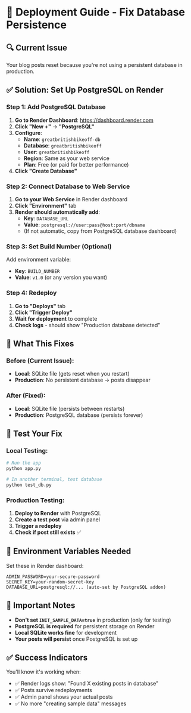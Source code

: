 # 🚀 Deployment Guide - Fix Database Persistence

## 🔍 Current Issue
Your blog posts reset because you're not using a persistent database in production.

## ✅ Solution: Set Up PostgreSQL on Render

### Step 1: Add PostgreSQL Database
1. **Go to Render Dashboard**: https://dashboard.render.com
2. **Click "New +"** → **"PostgreSQL"**
3. **Configure**:
   - **Name**: `greatbritishbikeoff-db`
   - **Database**: `greatbritishbikeoff`
   - **User**: `greatbritishbikeoff`
   - **Region**: Same as your web service
   - **Plan**: Free (or paid for better performance)
4. **Click "Create Database"**

### Step 2: Connect Database to Web Service
1. **Go to your Web Service** in Render dashboard
2. **Click "Environment"** tab
3. **Render should automatically add**:
   - **Key**: `DATABASE_URL`
   - **Value**: `postgresql://user:pass@host:port/dbname`
   - (If not automatic, copy from PostgreSQL database dashboard)

### Step 3: Set Build Number (Optional)
Add environment variable:
- **Key**: `BUILD_NUMBER`
- **Value**: `v1.0` (or any version you want)

### Step 4: Redeploy
1. **Go to "Deploys"** tab
2. **Click "Trigger Deploy"**
3. **Wait for deployment** to complete
4. **Check logs** - should show "Production database detected"

## 🎯 What This Fixes

### Before (Current Issue):
- **Local**: SQLite file (gets reset when you restart)
- **Production**: No persistent database → posts disappear

### After (Fixed):
- **Local**: SQLite file (persists between restarts)
- **Production**: PostgreSQL database (persists forever)

## 🧪 Test Your Fix

### Local Testing:
```bash
# Run the app
python app.py

# In another terminal, test database
python test_db.py
```

### Production Testing:
1. **Deploy to Render** with PostgreSQL
2. **Create a test post** via admin panel
3. **Trigger a redeploy** 
4. **Check if post still exists** ✅

## 🔧 Environment Variables Needed

Set these in Render dashboard:

```
ADMIN_PASSWORD=your-secure-password
SECRET_KEY=your-random-secret-key
DATABASE_URL=postgresql://... (auto-set by PostgreSQL addon)
```

## 🚨 Important Notes

- **Don't set `INIT_SAMPLE_DATA=true`** in production (only for testing)
- **PostgreSQL is required** for persistent storage on Render
- **Local SQLite works fine** for development
- **Your posts will persist** once PostgreSQL is set up

## ✅ Success Indicators

You'll know it's working when:
- ✅ Render logs show: "Found X existing posts in database"
- ✅ Posts survive redeployments
- ✅ Admin panel shows your actual posts
- ✅ No more "creating sample data" messages
